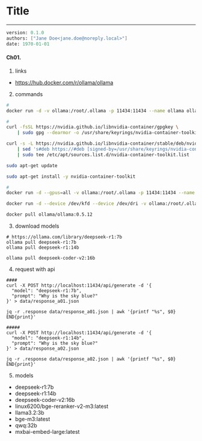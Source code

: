 # Title
---
```meta
version: 0.1.0
authors: ["Jane Doe<jane.doe@noreply.local>"]
date: 1970-01-01
```


#### Ch01. 
1. links
- https://hub.docker.com/r/ollama/ollama

2. commands
```bash
#
docker run -d -v ollama:/root/.ollama -p 11434:11434 --name ollama ollama/ollama

#
curl -fsSL https://nvidia.github.io/libnvidia-container/gpgkey \
    | sudo gpg --dearmor -o /usr/share/keyrings/nvidia-container-toolkit-keyring.gpg

curl -s -L https://nvidia.github.io/libnvidia-container/stable/deb/nvidia-container-toolkit.list \
    | sed 's#deb https://#deb [signed-by=/usr/share/keyrings/nvidia-container-toolkit-keyring.gpg] https://#g' \
    | sudo tee /etc/apt/sources.list.d/nvidia-container-toolkit.list

sudo apt-get update

sudo apt-get install -y nvidia-container-toolkit

#
docker run -d --gpus=all -v ollama:/root/.ollama -p 11434:11434 --name ollama ollama/ollama

docker run -d --device /dev/kfd --device /dev/dri -v ollama:/root/.ollama -p 11434:11434 --name ollama ollama/ollama:rocm

docker pull ollama/ollama:0.5.12
```

3. download models
```
# https://ollama.com/library/deepseek-r1:7b
ollama pull deepseek-r1:7b
ollama pull deepseek-r1:14b

ollama pull deepseek-coder-v2:16b
```

4. request with api
```
####
curl -X POST http://localhost:11434/api/generate -d '{
  "model": "deepseek-r1:7b",
  "prompt": "Why is the sky blue?"
}' > data/response_a01.json

jq -r .response data/response_a01.json | awk '{printf "%s", $0} END{print}'

#####
curl -X POST http://localhost:11434/api/generate -d '{
  "model": "deepseek-r1:14b",
  "prompt": "Why is the sky blue?"
}' > data/response_a02.json

jq -r .response data/response_a02.json | awk '{printf "%s", $0} END{print}'
```

5. models
- deepseek-r1:7b
- deepseek-r1:14b
- deepseek-coder-v2:16b
- linux6200/bge-reranker-v2-m3:latest
- llama3.2:3b
- bge-m3:latest
- qwq:32b
- mxbai-embed-large:latest
